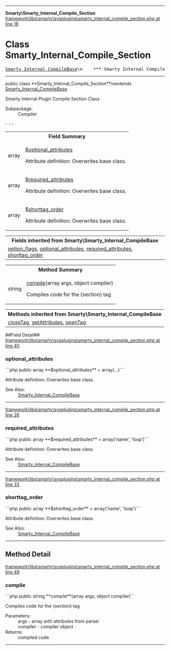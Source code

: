 - - -

**Smarty\Smarty_Internal_Compile_Section**
<a href="https://github.com/JeyDotC/Hirudo-docs/blob/master/source/framework/libs/smarty/sysplugins/smarty_internal_compile_section.php.md#line18" class="location">framework\libs\smarty\sysplugins\smarty_internal_compile_section.php at line 18</a>

# Class Smarty_Internal_Compile_Section #

<pre class="tree"><a href="https://github.com/JeyDotC/Hirudo-docs/blob/master/smarty/smarty_internal_compilebase.html">Smarty_Internal_CompileBase</a>\n    *** Smarty_Internal_Compile_Section **\n</pre>

- - -

<p class="signature">public  class **Smarty_Internal_Compile_Section**\nextends <a href="https://github.com/JeyDotC/Hirudo-docs/blob/master/smarty/smarty_internal_compilebase.html">Smarty_Internal_CompileBase</a>

</p>

<div class="comment" id="overview_description"><p>Smarty Internal Plugin Compile Section Class</p></div>

<dl>
<dt>Subpackage:</dt>
<dd>Compiler</dd>
</dl>
- - -

<table id="summary_field">
<tr><th colspan="2">Field Summary</th></tr>
<tr>
<td class="type"> array</td>
<td class="description"><p class="name"><a href="#optional_attributes">$optional_attributes</a></p><p class="description">Attribute definition: Overwrites base class.</p></td>
</tr>
<tr>
<td class="type"> array</td>
<td class="description"><p class="name"><a href="#required_attributes">$required_attributes</a></p><p class="description">Attribute definition: Overwrites base class.</p></td>
</tr>
<tr>
<td class="type"> array</td>
<td class="description"><p class="name"><a href="#shorttag_order">$shorttag_order</a></p><p class="description">Attribute definition: Overwrites base class.</p></td>
</tr>
</table>

<table class="inherit">
<tr><th colspan="2">Fields inherited from Smarty\Smarty_Internal_CompileBase</th></tr>
<tr><td><a href="https://github.com/JeyDotC/Hirudo-docs/blob/master/smarty/smarty_internal_compilebase.html#option_flags">option_flags</a>, <a href="https://github.com/JeyDotC/Hirudo-docs/blob/master/smarty/smarty_internal_compilebase.html#optional_attributes">optional_attributes</a>, <a href="https://github.com/JeyDotC/Hirudo-docs/blob/master/smarty/smarty_internal_compilebase.html#required_attributes">required_attributes</a>, <a href="https://github.com/JeyDotC/Hirudo-docs/blob/master/smarty/smarty_internal_compilebase.html#shorttag_order">shorttag_order</a></td></tr></table>

<table id="summary_method">
<tr><th colspan="2">Method Summary</th></tr>
<tr>
<td class="type"> string</td>
<td class="description"><p class="name"><a href="#compile()">compile</a>(array args, object compiler)</p><p class="description">Compiles code for the {section} tag</p></td>
</tr>
</table>

<table class="inherit">
<tr><th colspan="2">Methods inherited from Smarty\Smarty_Internal_CompileBase</th></tr>
<tr><td><a href="https://github.com/JeyDotC/Hirudo-docs/blob/master/smarty/smarty_internal_compilebase.html#closeTag()">closeTag</a>, <a href="https://github.com/JeyDotC/Hirudo-docs/blob/master/smarty/smarty_internal_compilebase.html#getAttributes()">getAttributes</a>, <a href="https://github.com/JeyDotC/Hirudo-docs/blob/master/smarty/smarty_internal_compilebase.html#openTag()">openTag</a></td></tr></table>

##Field Detail##
<a href="https://github.com/JeyDotC/Hirudo-docs/blob/master/source/framework/libs/smarty/sysplugins/smarty_internal_compile_section.php.md#line40" class="location">framework\libs\smarty\sysplugins\smarty_internal_compile_section.php at line 40</a>

<h3 id="optional_attributes">optional_attributes</h3>
```php
public  array **$optional_attributes** = array(...)```
<div class="details">
<p>Attribute definition: Overwrites base class.</p><dl>
<dt>See Also:</dt>
<dd><a href="../smarty/smarty_internal_compilebase.html">Smarty_Internal_CompileBase</a></dd>
</dl>
</div>

- - -

<a href="https://github.com/JeyDotC/Hirudo-docs/blob/master/source/framework/libs/smarty/sysplugins/smarty_internal_compile_section.php.md#line26" class="location">framework\libs\smarty\sysplugins\smarty_internal_compile_section.php at line 26</a>

<h3 id="required_attributes">required_attributes</h3>
```php
public  array **$required_attributes** = array('name', 'loop')```
<div class="details">
<p>Attribute definition: Overwrites base class.</p><dl>
<dt>See Also:</dt>
<dd><a href="../smarty/smarty_internal_compilebase.html">Smarty_Internal_CompileBase</a></dd>
</dl>
</div>

- - -

<a href="https://github.com/JeyDotC/Hirudo-docs/blob/master/source/framework/libs/smarty/sysplugins/smarty_internal_compile_section.php.md#line33" class="location">framework\libs\smarty\sysplugins\smarty_internal_compile_section.php at line 33</a>

<h3 id="shorttag_order">shorttag_order</h3>
```php
public  array **$shorttag_order** = array('name', 'loop')```
<div class="details">
<p>Attribute definition: Overwrites base class.</p><dl>
<dt>See Also:</dt>
<dd><a href="../smarty/smarty_internal_compilebase.html">Smarty_Internal_CompileBase</a></dd>
</dl>
</div>

- - -

<h2 id="detail_method">Method Detail</h2>
<a href="https://github.com/JeyDotC/Hirudo-docs/blob/master/source/framework/libs/smarty/sysplugins/smarty_internal_compile_section.php.md#line49" class="location">framework\libs\smarty\sysplugins\smarty_internal_compile_section.php at line 49</a>

<h3 id="compile()">compile</h3>
```php
public  string **compile**(array args, object compiler)```
<div class="details">
<p>Compiles code for the {section} tag</p><dl>
<dt>Parameters:</dt>
<dd>args - array with attributes from parser</dd>
<dd>compiler - compiler object</dd>
<dt>Returns:</dt>
<dd>compiled code</dd>
</dl>
</div>

- - -

